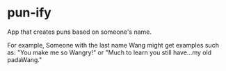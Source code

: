 # pun-ify
App that creates puns based on someone's name.

For example,
Someone with the last name Wang might get examples such as:
"You make me so Wangry!" or
"Much to learn you still have...my old padaWang."
